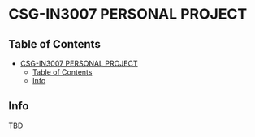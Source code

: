 # CSG-IN3007 PERSONAL PROJECT

## Table of Contents
<!-- TOC -->
* [CSG-IN3007 PERSONAL PROJECT](#csg-in3007-personal-project)
  * [Table of Contents](#table-of-contents)
  * [Info](#info)
<!-- TOC -->

## Info
TBD